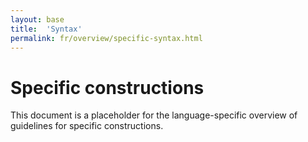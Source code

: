 ```yaml
---
layout: base
title:  'Syntax'
permalink: fr/overview/specific-syntax.html
---
```


# Specific constructions

This document is a placeholder for the language-specific overview of
guidelines for specific constructions.

